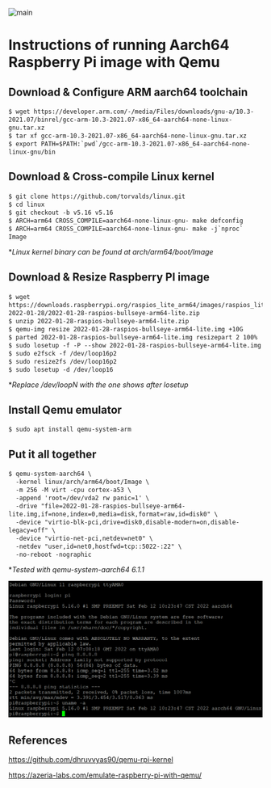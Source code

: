 ![main](https://github.com/tryoutchen/qemu-rpi-arm64/actions/workflows/main.yml/badge.svg?branch=main)

# Instructions of running Aarch64 Raspberry Pi image with Qemu



## Download & Configure ARM aarch64 toolchain

```
$ wget https://developer.arm.com/-/media/Files/downloads/gnu-a/10.3-2021.07/binrel/gcc-arm-10.3-2021.07-x86_64-aarch64-none-linux-gnu.tar.xz
$ tar xf gcc-arm-10.3-2021.07-x86_64-aarch64-none-linux-gnu.tar.xz
$ export PATH=$PATH:`pwd`/gcc-arm-10.3-2021.07-x86_64-aarch64-none-linux-gnu/bin
```



## Download & Cross-compile Linux kernel

```
$ git clone https://github.com/torvalds/linux.git
$ cd linux
$ git checkout -b v5.16 v5.16
$ ARCH=arm64 CROSS_COMPILE=aarch64-none-linux-gnu- make defconfig
$ ARCH=arm64 CROSS_COMPILE=aarch64-none-linux-gnu- make -j`nproc` Image
```

**Linux kernel binary can be found at arch/arm64/boot/Image*



## Download & Resize Raspberry PI image

```
$ wget https://downloads.raspberrypi.org/raspios_lite_arm64/images/raspios_lite_arm64-2022-01-28/2022-01-28-raspios-bullseye-arm64-lite.zip
$ unzip 2022-01-28-raspios-bullseye-arm64-lite.zip
$ qemu-img resize 2022-01-28-raspios-bullseye-arm64-lite.img +10G
$ parted 2022-01-28-raspios-bullseye-arm64-lite.img resizepart 2 100%
$ sudo losetup -f -P --show 2022-01-28-raspios-bullseye-arm64-lite.img
$ sudo e2fsck -f /dev/loop16p2
$ sudo resize2fs /dev/loop16p2
$ sudo losetup -d /dev/loop16
```

**Replace /dev/loopN with the one shows after losetup*



## Install Qemu emulator

```
$ sudo apt install qemu-system-arm
```



## Put it all together

```
$ qemu-system-aarch64 \
  -kernel linux/arch/arm64/boot/Image \
  -m 256 -M virt -cpu cortex-a53 \
  -append 'root=/dev/vda2 rw panic=1' \
  -drive "file=2022-01-28-raspios-bullseye-arm64-lite.img,if=none,index=0,media=disk,format=raw,id=disk0" \
  -device "virtio-blk-pci,drive=disk0,disable-modern=on,disable-legacy=off" \
  -device "virtio-net-pci,netdev=net0" \
  -netdev "user,id=net0,hostfwd=tcp::5022-:22" \
  -no-reboot -nographic
```

**Tested with qemu-system-aarch64 6.1.1*



![](login.png)



## References

https://github.com/dhruvvyas90/qemu-rpi-kernel

https://azeria-labs.com/emulate-raspberry-pi-with-qemu/

